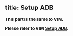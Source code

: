title: Setup ADB
---

**This part is the same to VIM.**

**Please refer to VIM [Setup ADB](/vim/SetupADB.html).**

